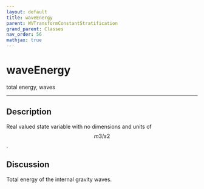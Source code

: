 ```yaml
---
layout: default
title: waveEnergy
parent: WVTransformConstantStratification
grand_parent: Classes
nav_order: 56
mathjax: true
---
```


#  waveEnergy

total energy, waves


---

## Description
Real valued state variable with no dimensions and units of $$m3/s2$$.

## Discussion

Total energy of the internal gravity waves.

